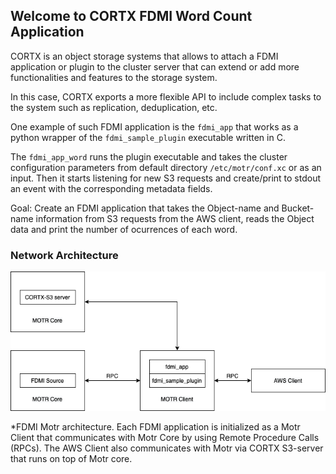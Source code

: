 ## Welcome to CORTX FDMI Word Count Application

CORTX is an object storage systems that allows to attach a FDMI application or plugin to the cluster server that can extend or add more functionalities and features to the storage system.

In this case, CORTX exports a more flexible API to include complex tasks to the system such as replication, deduplication, etc.
 
One example of such FDMI application is the `fdmi_app` that works as a python wrapper of the `fdmi_sample_plugin` executable written in C.

The `fdmi_app_word` runs the plugin executable and takes the cluster configuration parameters from default directory `/etc/motr/conf.xc` or as an input.
Then it starts listening for new S3 requests and create/print to stdout an event with the corresponding metadata fields. 

Goal: Create an FDMI application that takes the Object-name and Bucket-name information from S3 requests from the AWS client, reads the Object data and print the number of ocurrences of each word.

### Network Architecture

![CORTX MOTR FDMI Architecture](./images/CORTX-Motr-fdmi.png)

*FDMI Motr architecture. Each FDMI application is initialized as a Motr Client that communicates with Motr Core by using Remote Procedure Calls (RPCs). The AWS Client also communicates with Motr via CORTX S3-server that runs on top of Motr core. 
 


